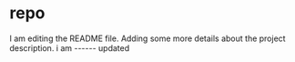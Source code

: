 # repo
I am editing the README file. Adding some more details about the project description. 
i am ------
updated

